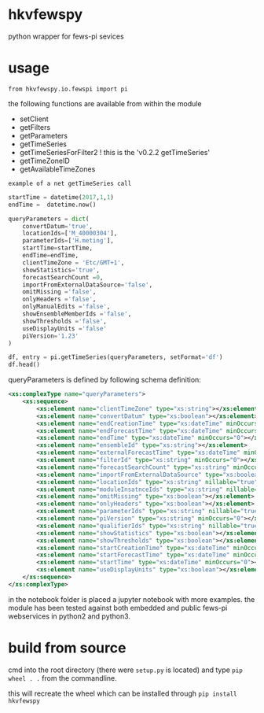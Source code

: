 # hkvfewspy
python wrapper for fews-pi sevices

# usage
`from hkvfewspy.io.fewspi import pi`

the following functions are available from within the module
- setClient
- getFilters
- getParameters
- getTimeSeries
- getTimeSeriesForFilter2 ! this is the 'v0.2.2 getTimeSeries'
- getTimeZoneID
- getAvailableTimeZones


`example of a net getTimeSeries call`

```python
startTime = datetime(2017,1,1)
endTime =  datetime.now()

queryParameters = dict(
    convertDatum='true',
    locationIds=['M_40000304'],
    parameterIds=['H.meting'],
    startTime=startTime,
    endTime=endTime,
    clientTimeZone = 'Etc/GMT+1',
    showStatistics='true',
    forecastSearchCount =0,
    importFromExternalDataSource='false',
    omitMissing ='false',
    onlyHeaders ='false',
    onlyManualEdits ='false',
    showEnsembleMemberIds ='false',
    showThresholds ='false',
    useDisplayUnits ='false'
    piVersion='1.23'
)

df, entry = pi.getTimeSeries(queryParameters, setFormat='df')
df.head()
```

queryParameters is defined by following schema definition:
```xml
<xs:complexType name="queryParameters">
    <xs:sequence>
    	<xs:element name="clientTimeZone" type="xs:string"></xs:element>
        <xs:element name="convertDatum" type="xs:boolean"></xs:element>
        <xs:element name="endCreationTime" type="xs:dateTime" minOccurs="0"></xs:element>
        <xs:element name="endForecastTime" type="xs:dateTime" minOccurs="0"></xs:element>
        <xs:element name="endTime" type="xs:dateTime" minOccurs="0"></xs:element>
        <xs:element name="ensembleId" type="xs:string"></xs:element>
        <xs:element name="externalForecastTime" type="xs:dateTime" minOccurs="0"></xs:element>
        <xs:element name="filterId" type="xs:string" minOccurs="0"></xs:element>
        <xs:element name="forecastSearchCount" type="xs:string" minOccurs="0"></xs:element>
        <xs:element name="importFromExternalDataSource" type="xs:boolean"></xs:element>
        <xs:element name="locationIds" type="xs:string" nillable="true" minOccurs="0" maxOccurs="unbounded"></xs:element>
        <xs:element name="moduleInsatnceIds" type="xs:string" nillable="true" minOccurs="0" maxOccurs="unbounded"></xs:element>
        <xs:element name="omitMissing" type="xs:boolean"></xs:element>
        <xs:element name="onlyHeaders" type="xs:boolean"></xs:element>
        <xs:element name="parameterIds" type="xs:string" nillable="true" minOccurs="0" maxOccurs="unbounded"></xs:element>
        <xs:element name="piVersion" type="xs:string" minOccurs="0"></xs:element>
        <xs:element name="qualifierIds" type="xs:string" nillable="true" minOccurs="0" maxOccurs="unbounded"></xs:element>
        <xs:element name="showStatistics" type="xs:boolean"></xs:element>
        <xs:element name="showThresholds" type="xs:boolean"></xs:element>
        <xs:element name="startCreationTime" type="xs:dateTime" minOccurs="0"></xs:element>
        <xs:element name="startForecastTime" type="xs:dateTime" minOccurs="0"></xs:element>       
        <xs:element name="startTime" type="xs:dateTime" minOccurs="0"></xs:element>
        <xs:element name="useDisplayUnits" type="xs:boolean"></xs:element>
    </xs:sequence>
</xs:complexType>
```

in the notebook folder is placed a jupyter notebook with more examples.
the module has been tested against both embedded and public fews-pi webservices in python2 and python3.

# build from source
cmd into the root directory (there were `setup.py` is located)
and type `pip wheel . .` from the commandline.

this will recreate the wheel which can be installed through `pip install hkvfewspy`
